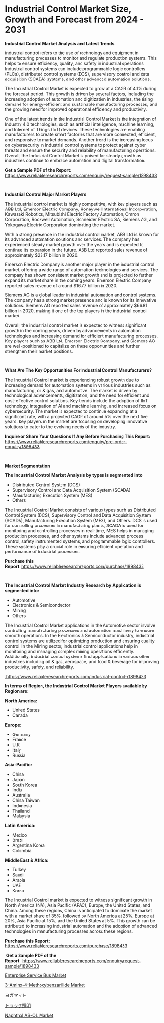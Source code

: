 <p><h1>Industrial Control Market Size, Growth and Forecast from 2024 - 2031</h1></p><p><strong>Industrial Control Market Analysis and Latest Trends</strong></p>
<p><p>Industrial control refers to the use of technology and equipment in manufacturing processes to monitor and regulate production systems. This helps to ensure efficiency, quality, and safety in industrial operations. Industrial control systems can include programmable logic controllers (PLCs), distributed control systems (DCS), supervisory control and data acquisition (SCADA) systems, and other advanced automation solutions.</p><p>The Industrial Control Market is expected to grow at a CAGR of 4.1% during the forecast period. This growth is driven by several factors, including the increasing adoption of automation and digitization in industries, the rising demand for energy-efficient and sustainable manufacturing processes, and the growing need for improved operational efficiency and productivity.</p><p>One of the latest trends in the Industrial Control Market is the integration of Industry 4.0 technologies, such as artificial intelligence, machine learning, and Internet of Things (IoT) devices. These technologies are enabling manufacturers to create smart factories that are more connected, efficient, and responsive to market demands. Another trend is the increasing focus on cybersecurity in industrial control systems to protect against cyber threats and ensure the security and reliability of manufacturing operations. Overall, the Industrial Control Market is poised for steady growth as industries continue to embrace automation and digital transformation.</p></p>
<p><strong>Get a Sample PDF of the Report:&nbsp;</strong> <a href="https://www.reliableresearchreports.com/enquiry/request-sample/1898433">https://www.reliableresearchreports.com/enquiry/request-sample/1898433</a></p>
<p>&nbsp;</p>
<p><strong>Industrial Control Major Market Players</strong></p>
<p><p>The industrial control market is highly competitive, with key players such as ABB Ltd, Emerson Electric Company, Honeywell International Incorporation, Kawasaki Robotics, Mitsubishi Electric Factory Automation, Omron Corporation, Rockwell Automation, Schneider Electric SA, Siemens AG, and Yokogawa Electric Corporation dominating the market.</p><p>With a strong presence in the industrial control market, ABB Ltd is known for its advanced automation solutions and services. The company has experienced steady market growth over the years and is expected to continue its expansion in the future. ABB Ltd reported sales revenue of approximately $23.17 billion in 2020.</p><p>Emerson Electric Company is another major player in the industrial control market, offering a wide range of automation technologies and services. The company has shown consistent market growth and is projected to further expand its market share in the coming years. Emerson Electric Company reported sales revenue of around $16.77 billion in 2020.</p><p>Siemens AG is a global leader in industrial automation and control systems. The company has a strong market presence and is known for its innovative solutions. Siemens AG reported sales revenue of approximately $66.81 billion in 2020, making it one of the top players in the industrial control market.</p><p>Overall, the industrial control market is expected to witness significant growth in the coming years, driven by advancements in automation technologies and increasing demand for efficient manufacturing processes. Key players such as ABB Ltd, Emerson Electric Company, and Siemens AG are well-positioned to capitalize on these opportunities and further strengthen their market positions.</p></p>
<p>&nbsp;</p>
<p><strong>What Are The Key Opportunities For Industrial Control Manufacturers?</strong></p>
<p><p>The Industrial Control market is experiencing robust growth due to increasing demand for automation systems in various industries such as manufacturing, oil & gas, and automotive. The market is driven by technological advancements, digitization, and the need for efficient and cost-effective control solutions. Key trends include the adoption of IIoT technology, integration of AI and machine learning, and increased focus on cybersecurity. The market is expected to continue expanding at a significant rate, with a projected CAGR of around 5% over the next five years. Key players in the market are focusing on developing innovative solutions to cater to the evolving needs of the industry.</p></p>
<p><strong>Inquire or Share Your Questions If Any Before Purchasing This Report:</strong> <a href="https://www.reliableresearchreports.com/enquiry/pre-order-enquiry/1898433">https://www.reliableresearchreports.com/enquiry/pre-order-enquiry/1898433</a></p>
<p>&nbsp;</p>
<p><strong>Market Segmentation</strong></p>
<p><strong>The Industrial Control Market Analysis by types is segmented into:</strong></p>
<p><ul><li>Distributed Control System (DCS)</li><li>Supervisory Control and Data Acquisition System (SCADA)</li><li>Manufacturing Execution System (MES)</li><li>Others</li></ul></p>
<p><p>The Industrial Control Market consists of various types such as Distributed Control System (DCS), Supervisory Control and Data Acquisition System (SCADA), Manufacturing Execution System (MES), and Others. DCS is used for controlling processes in manufacturing plants, SCADA is used for monitoring and controlling processes in real-time, MES helps in managing production processes, and other systems include advanced process control, safety instrumented systems, and programmable logic controllers. These systems play a crucial role in ensuring efficient operation and performance of industrial processes.</p></p>
<p><strong>Purchase this Report:&nbsp;</strong><a href="https://www.reliableresearchreports.com/purchase/1898433">https://www.reliableresearchreports.com/purchase/1898433</a></p>
<p>&nbsp;</p>
<p><strong>The Industrial Control Market Industry Research by Application is segmented into:</strong></p>
<p><ul><li>Automotive</li><li>Electronics & Semiconductor</li><li>Mining</li><li>Others</li></ul></p>
<p><p>The Industrial Control Market applications in the Automotive sector involve controlling manufacturing processes and automation machinery to ensure smooth operations. In the Electronics & Semiconductor industry, industrial control systems are utilized for optimizing production and ensuring quality control. In the Mining sector, industrial control applications help in monitoring and managing complex mining operations efficiently. Additionally, industrial control systems find applications in various other industries including oil & gas, aerospace, and food & beverage for improving productivity, safety, and reliability.</p></p>
<p><a href="https://www.reliableresearchreports.com/industrial-control-r1898433">&nbsp;https://www.reliableresearchreports.com/industrial-control-r1898433</a></p>
<p><strong>In terms of Region, the Industrial Control Market Players available by Region are:</strong></p>
<p>
    <p> <strong> North America: </strong>
        <ul>
            <li>United States</li>
            <li>Canada</li>
        </ul>
        </p> 
    <p> <strong> Europe: </strong>
        <ul>
            <li>Germany</li>
            <li>France</li>
            <li>U.K.</li>
            <li>Italy</li>
            <li>Russia</li>
        </ul>
        </p> 
    <p> <strong> Asia-Pacific: </strong>
        <ul>
            <li>China</li>
            <li>Japan</li>
            <li>South Korea</li>
            <li>India</li>
            <li>Australia</li>
            <li>China Taiwan</li>
            <li>Indonesia</li>
            <li>Thailand</li>
            <li>Malaysia</li>
        </ul>
        </p> 
    <p> <strong> Latin America: </strong>
        <ul>
            <li>Mexico</li>
            <li>Brazil</li>
            <li>Argentina Korea</li>
            <li>Colombia</li>
        </ul>
        </p> 
    <p> <strong> Middle East & Africa: </strong>
        <ul>
            <li>Turkey</li>
            <li>Saudi</li>
            <li>Arabia</li>
            <li>UAE</li>
            <li>Korea</li>
        </ul>
    </p>
    </p>
<p><p>The Industrial Control market is expected to witness significant growth in North America (NA), Asia Pacific (APAC), Europe, the United States, and China. Among these regions, China is anticipated to dominate the market with a market share of 35%, followed by North America at 25%, Europe at 20%, Asia Pacific at 15%, and the United States at 5%. This growth can be attributed to increasing industrial automation and the adoption of advanced technologies in manufacturing processes across these regions.</p></p>
<p><strong>Purchase this Report: </strong><a href="https://www.reliableresearchreports.com/purchase/1898433">https://www.reliableresearchreports.com/purchase/1898433</a></p>
<p>&nbsp;<strong>Get a Sample PDF of the Report:&nbsp;&nbsp;</strong><a href="https://www.reliableresearchreports.com/enquiry/request-sample/1898433">https://www.reliableresearchreports.com/enquiry/request-sample/1898433</a></p>
<p><strong></strong></p>
<p><p><a href="https://github.com/cameroneffertz/Market-Research-Report-List-1/blob/main/enterprise-service-bus-market.md">Enterprise Service Bus Market</a></p><p><a href="https://issuu.com/reportprime-2/docs/3-amino-4-methoxybenzanilide-market-size-2030.pptx">3-Amino-4-Methoxybenzanilide Market</a></p><p><a href="https://github.com/reliezer65/Market-Research-Report-List-1/blob/main/837969859565.md">ヨガマット</a></p><p><a href="https://github.com/RodHoppe07/Market-Research-Report-List-1/blob/main/916477559564.md">トラック照明</a></p><p><a href="https://issuu.com/reportprime-2/docs/naphthol-as-ol-market-size-2030.pptx">Naphthol AS-OL Market</a></p></p>